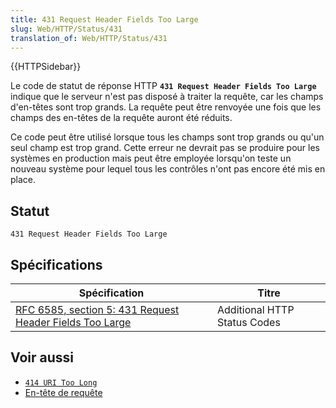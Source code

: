 ```yaml
---
title: 431 Request Header Fields Too Large
slug: Web/HTTP/Status/431
translation_of: Web/HTTP/Status/431
---
```

{{HTTPSidebar}}

Le code de statut de réponse HTTP **`431 Request Header Fields Too Large`** indique que le serveur n'est pas disposé à traiter la requête, car les champs d'en-têtes sont trop grands. La requête peut être renvoyée une fois que les champs des en-têtes de la requête auront été réduits.

Ce code peut être utilisé lorsque tous les champs sont trop grands ou qu'un seul champ est trop grand. Cette erreur ne devrait pas se produire pour les systèmes en production mais peut être employée lorsqu'on teste un nouveau système pour lequel tous les contrôles n'ont pas encore été mis en place.

## Statut

```
431 Request Header Fields Too Large
```

## Spécifications

| Spécification                                                                    | Titre                        |
| -------------------------------------------------------------------------------- | ---------------------------- |
| [RFC 6585, section 5: 431 Request Header Fields Too Large](https://datatracker.ietf.org/doc/html/rfc6585#section-5) | Additional HTTP Status Codes |

## Voir aussi

- [`414 URI Too Long`](/fr/docs/Web/HTTP/Status/414)
- [En-tête de requête](/fr/docs/Glossary/Request_header)
